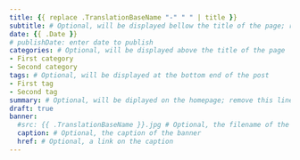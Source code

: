 ```yaml
---
title: {{ replace .TranslationBaseName "-" " " | title }}
subtitle: # Optional, will be displayed bellow the title of the page; remove this line to generate an automatic subtitle
date: {{ .Date }}
# publishDate: enter date to publish
categories: # Optional, will be displayed above the title of the page
- First category
- Second category
tags: # Optional, will be displayed at the bottom end of the post
- First tag
- Second tag
summary: # Optional, will be diplayed on the homepage; remove this line to generate an automatic summary (see https://gohugo.io/content-management/summaries/)
draft: true
banner:
  #src: {{ .TranslationBaseName }}.jpg # Optional, the filename of the banner, by default {{ .TranslationBaseName }}.jpg
  caption: # Optional, the caption of the banner
  href: # Optional, a link on the caption
---
```

